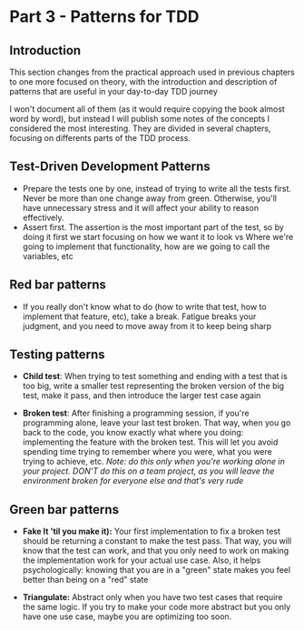 # Part 3 - Patterns for TDD #
## Introduction ##
This section changes from the practical approach used in previous chapters to one more focused on theory, with the introduction and description of patterns that are useful in your day-to-day TDD journey

I won't document all of them (as it would require copying the book almost word by word), but instead I will publish some notes of the concepts I considered the most interesting. They are divided in several chapters, focusing on differents parts of the TDD process.

## Test-Driven Development Patterns ##
* Prepare the tests one by one, instead of trying to write all the tests first. Never be more than one change away from green. Otherwise, you'll have unnecessary stress and it will affect your ability to reason effectively.
* Assert first. The assertion is the most important part of the test, so by doing it first we start focusing on how we want it to look vs Where we're going to implement that functionality, how are we going to call the variables, etc

## Red bar patterns ##
* If you really don't know what to do (how to write that test, how to implement that feature, etc), take a break. Fatigue breaks your judgment, and you need to move away from it to keep being sharp

## Testing patterns ##
* **Child test**: When trying to test something and ending with a test that is too big, write a smaller test representing the broken version of the big test, make it pass, and then introduce the larger test case again

* **Broken test**: After finishing a programming session, if you're programming alone, leave your last test broken. That way, when you go back to the code, you know exactly what where you doing: implementing the feature with the broken test. This will let you avoid spending time trying to remember where you were, what you were trying to achieve, etc. *Note: do this only when you're working alone in your project. DON'T do this on a team project, as you will leave the environment broken for everyone else and that's very rude*

## Green bar patterns ##
* **Fake It 'til you make it):** Your first implementation to fix a broken test should be returning a constant to make the test pass. That way, you will know that the test can work, and that you only need to work on making the implementation work for your actual use case. Also, it helps psychologically: knowing that you are in a "green" state makes you feel better than being on a "red" state

* **Triangulate:** Abstract only when you have two test cases that require the same logic. If you try to make your code more abstract but you only have one use case, maybe you are optimizing too soon.
